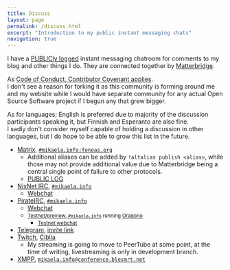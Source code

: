 ```yaml
---
title: Discuss
layout: page
permalink: /discuss.html
excerpt: "Introduction to my public instant messaging chats"
navigation: true
---
```


I have a [PUBLICly logged](https://view.matrix.org/room/!ZFnQcqwxcebAepncKr:feneas.org/) instant messaging chatroom for comments to my
blog and other things I do. They are connected together by [Matterbridge](https://github.com/42wim/matterbridge/#matterbridge).

As [Code of Conduct, Contributor Covenant applies](https://www.contributor-covenant.org/version/2/0/code_of_conduct/).<br>
I don't see a reason for forking it as this community is forming around me
and my website while I would have separate community for any actual Open
Source Software project if I begun any that grew bigger.

As for languages; English is preferred due to majority of the discussion
participants speaking it, but Finnish and Esperanto are also fine.<br> I sadly
don't consider myself capable of holding a discussion in other languages, but
I do hope to be able to grow this list in the future.

* [Matrix], [`#mikaela.info:feneas.org`](https://matrix.to/#/#mikaela.info:feneas.org)
  * Additional aliases can be added by `!altalias publish <alias>`, while
    those may not provide additional value due to Matterbridge being a
    central single point of failure to other protocols.
  * [PUBLIC LOG](https://view.matrix.org/room/!ZFnQcqwxcebAepncKr:feneas.org/)
* [NixNet IRC], [`#mikaela.info`](ircs://irc.nixnet.services:6697/#Mikaela.info)
  * [Webchat](https://irc.nixnet.services/?join=%23Mikaela.info)
* [PirateIRC], [`#mikaela.info`](ircs://irc.piraattipuolue.fi:6697/#Mikaela.info)
  * [Webchat](https://kiwiirc.com/nextclient/roubaix-fr.pirateirc.net:+6697/#Mikaela.info)
  * <small>[Testnet/preview, `#mikaela.info`](ircs://irc2.piraattipuolue.fi:6697/#Mikaela.info)
    running [Oragono](https://oragono.io/)</small>
    * <small>[Testnet webchat](https://kiwiirc.com/nextclient/irc2.piraattipuolue.fi:+6697/#Mikaela.info)</small>
* [Telegram], [invite link](https://t.me/joinchat/Ikv7FkqOeBSzz4odrpxqcg)
* [Twitch], [Ciblia](https://twitch.tv/Ciblia)
  * My streaming is going to move to PeerTube at some point, at the time
    of writing, livestreaming is only in development branch.
* [XMPP], [`mikaela.info@conference.blesmrt.net`](xmpp:mikaela.info@conference.blesmrt.net)

[NixNet IRC]:https://docs.nixnet.services/IRC
[Matrix]:https://matrix.org/
[PirateIRC]:https://pirateirc.net/
[Telegram]:https://telegram.org/
[Twitch]:https://twitch.tv/
[XMPP]:https://xmpp.org/
